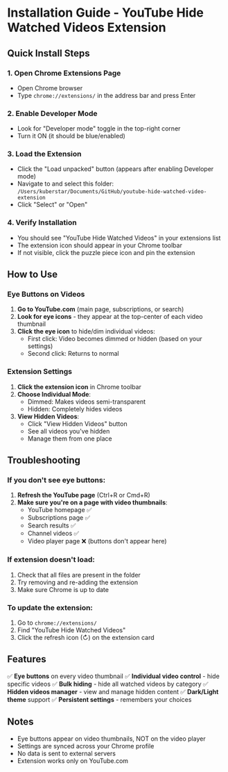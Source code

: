 # Installation Guide - YouTube Hide Watched Videos Extension

## Quick Install Steps

### 1. Open Chrome Extensions Page
- Open Chrome browser
- Type `chrome://extensions/` in the address bar and press Enter

### 2. Enable Developer Mode
- Look for "Developer mode" toggle in the top-right corner
- Turn it ON (it should be blue/enabled)

### 3. Load the Extension
- Click the "Load unpacked" button (appears after enabling Developer mode)
- Navigate to and select this folder:
  `/Users/kuberstar/Documents/GitHub/youtube-hide-watched-video-extension`
- Click "Select" or "Open"

### 4. Verify Installation
- You should see "YouTube Hide Watched Videos" in your extensions list
- The extension icon should appear in your Chrome toolbar
- If not visible, click the puzzle piece icon and pin the extension

## How to Use

### Eye Buttons on Videos
1. **Go to YouTube.com** (main page, subscriptions, or search)
2. **Look for eye icons** - they appear at the top-center of each video thumbnail
3. **Click the eye icon** to hide/dim individual videos:
   - First click: Video becomes dimmed or hidden (based on your settings)
   - Second click: Returns to normal

### Extension Settings
1. **Click the extension icon** in Chrome toolbar
2. **Choose Individual Mode**:
   - Dimmed: Makes videos semi-transparent
   - Hidden: Completely hides videos
3. **View Hidden Videos**:
   - Click "View Hidden Videos" button
   - See all videos you've hidden
   - Manage them from one place

## Troubleshooting

### If you don't see eye buttons:
1. **Refresh the YouTube page** (Ctrl+R or Cmd+R)
2. **Make sure you're on a page with video thumbnails**:
   - YouTube homepage ✅
   - Subscriptions page ✅
   - Search results ✅
   - Channel videos ✅
   - Video player page ❌ (buttons don't appear here)

### If extension doesn't load:
1. Check that all files are present in the folder
2. Try removing and re-adding the extension
3. Make sure Chrome is up to date

### To update the extension:
1. Go to `chrome://extensions/`
2. Find "YouTube Hide Watched Videos"
3. Click the refresh icon (↻) on the extension card

## Features

✅ **Eye buttons** on every video thumbnail
✅ **Individual video control** - hide specific videos
✅ **Bulk hiding** - hide all watched videos by category
✅ **Hidden videos manager** - view and manage hidden content
✅ **Dark/Light theme** support
✅ **Persistent settings** - remembers your choices

## Notes

- Eye buttons appear on video thumbnails, NOT on the video player
- Settings are synced across your Chrome profile
- No data is sent to external servers
- Extension works only on YouTube.com